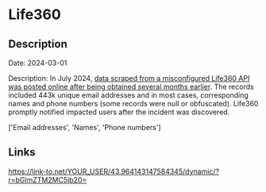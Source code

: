 # Life360

## Description

Date: 2024-03-01

Description:
In July 2024, <a href="https://www.bleepingcomputer.com/news/security/over-400-000-life360-user-phone-numbers-leaked-via-unsecured-android-api/" target="_blank" rel="noopener">data scraped from a misconfigured Life360 API was posted online after being obtained several months earlier</a>. The records included 443k unique email addresses and in most cases, corresponding names and phone numbers (some records were null or obfuscated). Life360 promptly notified impacted users after the incident was discovered.


['Email addresses', 'Names', 'Phone numbers']

## Links

https://link-to.net/YOUR_USER/43.964143147584345/dynamic/?r=bGlmZTM2MC5jb20=
